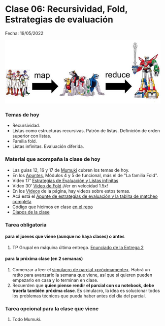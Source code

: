 # Clase 06: Recursividad, Fold, Estrategias de evaluación

Fecha: 19/05/2022

![reduce](assets/reduce.png)

### Temas de hoy
* Recursividad. 
* Listas como estructuras recursivas. Patrón de listas. Definición de orden superior con listas.  
* Familia fold. 
* Listas infinitas. Evaluación diferida. 

### Material que acompaña la clase de hoy

* Las guías 12, 16 y 17 de [Mumuki](https://mumuki.io/pdep-utn/chapters/435-programacion-funcional) cubren los temas de hoy. 
* En los [Apuntes](https://www.pdep.com.ar/material/apuntes), Módulos 4 y 5 de funcional, más el de "La familia Fold".
* Video 17' [Estrategias de Evaluación y Listas infinitas](https://www.youtube.com/watch?v=wZ0pBezum58)
* Video 30' [Video de Fold](https://www.youtube.com/watch?v=veiQkxz59NE) ¡Ver en velocidad 1.5x!
* En los [Videos](https://www.pdep.com.ar/material/videos) de la página, hay videos sobre estos temas.
* Acá está el [Apunte de estrategias de evaluación y la tablita de matcheo completa](https://docs.google.com/document/d/1veQODRMHUnCiYCE9l4MHugdhJB760488F2ghhP2fZFs/edit?usp=sharing)
* Código que hicimos en clase [en el repo](https://github.com/pdepjm/2022-f-clase06)
* [Diapos de la clase](https://docs.google.com/presentation/d/1VcCNEhkn0ILgo7iqMK9rfSUyoB5DwBCL5sFx-oAQfko/edit?usp=sharing)

### Tarea obligatoria

#### para el jueves que viene (aunque no haya clases) o antes
1. TP Grupal en máquina última entrega. [Enunciado de la Entrega 2](https://docs.google.com/document/d/1V2LYeaIEN4VOg3pYJsPU5Oj1OpbjgAi72o71rBAs9pM/edit?usp=sharing)

#### para la próxima clase (en 2 semanas)
1. Comenzar a leer el [simulacro de parcial <próximamente>](). Habrá un ratito para avanzarlo la semana que viene, así que si quieren pueden empezarlo en casa y lo terminan en clase. 
2. Recuerden que **quien piense rendir el parcial con su notebook, debe traerla también próxima clase**. Es simulacro, la idea es solucionar todos los problemas técnicos que pueda haber antes del día del parcial.

### Tarea opcional para la clase que viene
1. Todo Mumuki.
